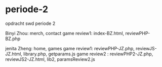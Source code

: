 # periode-2
opdracht swd periode 2

Binyi Zhou: merch, contact
    game review1: index-BZ.html, reviewPHP-BZ.php

jenita Zheng: home, games
    game review1: reviewPHP-JZ.php, reviewJS-JZ.html, library.php, getparams.js
    game review2 : reviewPHP2-JZ.php, reviewJS2-JZ.html, lib2, paramsReview2.js
    <!-- (stray, banana, p5, assassin's creed) -->
